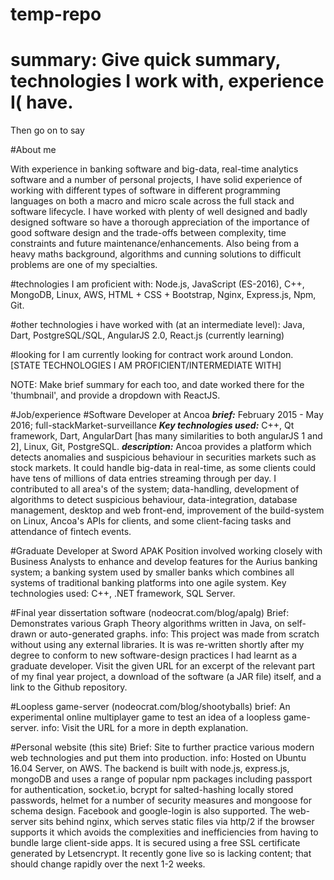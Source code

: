 # temp-repo

# summary: Give quick summary, technologies I work with, experience I( have.
Then go on to say

#About me

With experience in banking software and big-data, real-time analytics software and a number of personal projects, I have solid experience of working with different types of software in different programming languages on both a macro and micro scale across the full stack and software lifecycle. I have worked with plenty of well designed and badly designed software so have a thorough appreciation of the importance of good software design and the trade-offs between complexity, time constraints and future maintenance/enhancements. Also being from a heavy maths background, algorithms and cunning solutions to difficult problems are one of my specialties.

#technologies I am proficient with:
Node.js, JavaScript (ES-2016), C++, MongoDB, Linux, AWS, HTML + CSS + Bootstrap, Nginx, Express.js, Npm, Git.

#other technologies i have worked with (at an intermediate level):
Java, Dart, PostgreSQL/SQL, AngularJS 2.0, React.js (currently learning)

#looking for
I am currently looking for contract work around London.
[STATE TECHNOLOGIES I AM PROFICIENT/INTERMEDIATE WITH]


NOTE: Make brief summary for each too, and date worked there for the 'thumbnail', and provide a dropdown with ReactJS.

#Job/experience
#Software Developer at Ancoa
***brief:*** February 2015 - May 2016; full-stackMarket-surveillance
***Key technologies used:*** C++, Qt framework, Dart, AngularDart [has many similarities to both angularJS 1 and 2], Linux, Git, PostgreSQL.
***description:*** Ancoa provides a platform which detects anomalies and suspicious behaviour in securities markets such as stock markets. It could handle big-data in real-time, as some clients could have tens of millions of data entries streaming through per day. I contributed to all area's of the system; data-handling, development of algorithms to detect suspicious behaviour, data-integration, database management, desktop and web front-end, improvement of the build-system on Linux, Ancoa's APIs for clients, and some client-facing tasks and attendance of fintech events.

#Graduate Developer at Sword APAK
Position involved working closely with Business Analysts to enhance and develop features for the Aurius banking system; a banking system used by smaller banks which combines all systems of traditional banking platforms into one agile system.
Key technologies used: C++, .NET framework, SQL Server.

#Final year dissertation software (nodeocrat.com/blog/apalg)
Brief: Demonstrates various Graph Theory algorithms written in Java, on self-drawn or auto-generated graphs.
info: This project was made from scratch without using any external libraries. It is was re-written shortly after my degree to conform to new software-design practices I had learnt as a graduate developer. Visit the given URL for an excerpt of the relevant part of my final year project, a download of the software (a JAR file) itself, and a link to the Github repository.

#Loopless game-server (nodeocrat.com/blog/shootyballs)
brief: An experimental online multiplayer game to test an idea of a loopless game-server.
info: Visit the URL for a more in depth explanation.

#Personal website (this site)
Brief: Site to further practice various modern web technologies and put them into production.
info: Hosted on Ubuntu 16.04 Server, on AWS. The backend is built with node.js, express.js, mongoDB and uses a range of popular npm packages including passport for authentication, socket.io, bcrypt for salted-hashing locally stored passwords, helmet for a number of security measures and mongoose for schema design. Facebook and google-login is also supported. The web-server sits behind nginx, which serves static files via http/2 if the browser supports it which avoids the complexities and inefficiencies from having to bundle large client-side apps. It is secured using a free SSL certificate generated by Letsencrypt. It recently gone live so is lacking content; that should change rapidly over the next 1-2 weeks.

